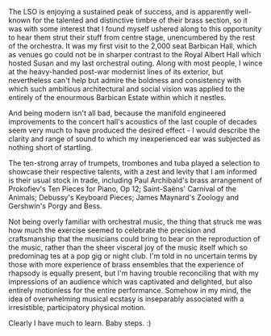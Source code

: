 <!--
.. title: London Symphony Orchestra's Brass Ensemble
.. slug: london-symphony-orchestras-brass-ensemble
.. date: 2007-03-19 23:59:37-05:00
.. tags: gigs
.. link: 
.. description: 
.. type: text
-->


The LSO is enjoying a sustained peak of success, and is apparently
well-known for the talented and distinctive timbre of their brass
section, so it was with some interest that I found myself ushered along
to this opportunity to hear them strut their stuff from centre stage,
unencumbered by the rest of the orchestra. It was my first visit to the
2,000 seat Barbican Hall, which as venues go could not be in sharper
contrast to the Royal Albert Hall which hosted Susan and my last
orchestral outing. Along with most people, I wince at the heavy-handed
post-war modernist lines of its exterior, but nevertheless can't help
but admire the boldness and consistency with which such ambitious
architectural and social vision was applied to the entirely of the
enourmous Barbican Estate within which it nestles.

And being modern isn't all bad, because the manifold engineered
improvements to the concert hall's acoustics of the last couple of
decades seem very much to have produced the desired effect - I would
describe the clarity and range of sound to which my inexperienced ear
was subjected as nothing short of startling.

The ten-strong array of trumpets, trombones and tuba played a selection
to showcase their respective talents, with a zest and levity that I am
informed is their usual stock in trade, including Paul Archibald's brass
arrangement of Prokofiev's Ten Pieces for Piano, Op 12; Saint-Saëns'
Carnival of the Animals; Debussy's Keyboard Pieces; James Maynard's
Zoology and Gershwin's Porgy and Bess.

Not being overly familiar with orchestral music, the thing that struck
me was how much the exercise seemed to celebrate the precision and
craftsmanship that the musicians could bring to bear on the reproduction
of the music, rather than the sheer visceral joy of the music itself
which so predominag tes at a pop gig or night club. I'm told in no
uncertain terms by those with more experience of brass ensembles that
the experience of rhapsody is equally present, but I'm having trouble
reconciling that with my impressions of an audience which was captivated
and delighted, but also entirely motionless for the entire performance.
Somehow in my mind, the idea of overwhelming musical ecstasy is
inseparably associated with a irresistible, participatory physical
motion.

Clearly I have much to learn. Baby steps. :)